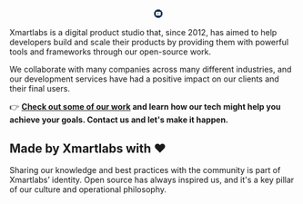 <p align="center">
  <a href="https://xmartlabs.com/">
  <img width="900" src=""></a>
</p>


<div align="center">
  <a href="" style="text-decoration:none;">
    <img src="" width="3%" alt="" /></a>
  <img src="" width="3%" alt="" />
  <a href="" style="text-decoration:none;">
    <img src="" width="3%" alt="" /></a>
  <img src=".png" width="3%" alt="" />
  <a href="https://twitter.com/xmartlabs" style="text-decoration:none;">
    <img src=log.png" width="3%" alt="" /></a>
  <img src=".png" width="3%" alt="" />
  <a href="https://www.linkedin.com/company/xmartlabs" style="text-decoration:none;">
    <img src="logo-so.png" width="3%" alt="" /></a>
  <a href="https://www.youtube.com/channel/UCq8XgI0bndI0Jb_GGDB1jjg" style="text-decoration:none;">
    <img src="https://raw.githubusercontent.com/xmartlabs/.github/main/resources/xl-yt.png" width="3%" alt="" /></a>
  <img src="" width="3%" alt="" />
  <a href="https://www.instagram.com/xmartlabs/" style="text-decoration:none;">
    <img src="" width="3%" alt="" /></a>
</div>

Xmartlabs is a digital product studio that, since 2012, has aimed to help developers build and scale their products by providing them with powerful tools and frameworks through our open-source work.

We collaborate with many companies across many different industries, and our development services have had a positive impact on our clients and their final users. 

👉 **[Check out some of our work](https://xmartlabs.com/) and learn how our tech might help you achieve your goals. Contact us and let's make it happen.**   

## Made **by Xmartlabs with** ❤️

Sharing our knowledge and best practices with the community is part of Xmartlabs’ identity.  Open source has always inspired us, and it's a key pillar of our culture and operational philosophy.
